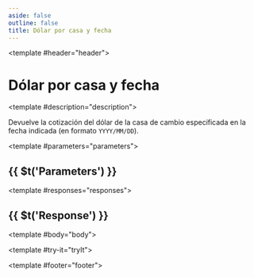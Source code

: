 ```yaml
---
aside: false
outline: false
title: Dólar por casa y fecha
---
```


<script setup>
import { useRoute, useData } from 'vitepress'

const route = useRoute()

const { isDark } = useData()
</script>

<Path method="GET" id="get-cotizaciones-dolares-casa-fecha">

<template #header="header">

# Dólar por casa y fecha

</template>

<template #description="description">

Devuelve la cotización del dólar de la casa de cambio especificada en la fecha indicada (en formato `YYYY/MM/DD`).

<!--@include: ./parts/get-cotizaciones-dolares-casa-fecha-description-after.md -->

</template>

<template #parameters="parameters">

## {{ $t('Parameters') }}

<Parameters operation-id="get-cotizaciones-dolares-casa-fecha" :parameters="parameters.parameters" />

</template>

<template #responses="responses">

## {{ $t('Response') }}

<Responses :responses="responses.responses" :schema="responses.schema" :responseType="responses.responseType" :isDark="isDark">

<template #body="body">

<ResponseBody :schema="body.schema" :responseType="body.responseType" />

</template>

</Responses>

</template>

<template #try-it="tryIt">

<TryWithVariables :operation-id="tryIt.operationId" :method="tryIt.method" :path="tryIt.path" :baseUrl="tryIt.baseUrl" :isDark="isDark" />

</template>

<template #footer="footer">

<OAFooter />

<!--@include: ./parts/get-cotizaciones-dolares-casa-fecha-footer.md -->

</template>

</Path>
